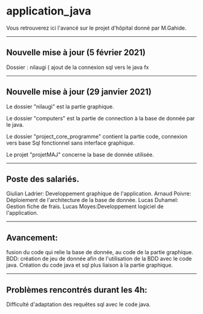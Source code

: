 # application_java
Vous retrouverez ici l'avancé sur le projet d'hôpital donné par M.Gahide.


---------------------------------------------------------------------------------------------------------------
Nouvelle mise à jour (5 février 2021)
---------------------------------------------------------------------------------------------------------------

Dossier : nilaugi ( ajout de la connexion sql vers le java fx


---------------------------------------------------------------------------------------------------------------
Nouvelle mise à jour (29 janvier 2021)
---------------------------------------------------------------------------------------------------------------

Le dossier "nilaugi" est la partie graphique. 

Le dossier "computers" est la partie de connection à la base de donnée par le java.

Le dossier "project_core_programme" contient la partie code, connexion vers base Sql fonctionnel sans interface graphique.

Le projet "projetMAJ" concerne la base de donnée utilisée.

---------------------------------------------------------------------------------------------------------------
Poste des salariés.
---------------------------------------------------------------------------------------------------------------
Giulian Ladrier: Developpement graphique de l'application.
Arnaud Poivre: Déploiement de l'architecture de la base de donnée.
Lucas Duhamel: Gestion fiche de frais.
Lucas Moyes:Developpement logiciel de l'application.

---------------------------------------------------------------------------------------------------------------
Avancement: 
---------------------------------------------------------------------------------------------------------------
fusion du code qui relie la base de donnée, au code de la partie graphique.
BDD: création de jeu de donnée afin de l'utilisation de la BDD avec le code java.
Création du code java et sql plus liaison à la partie graphique.

---------------------------------------------------------------------------------------------------------------
Problèmes rencontrés durant les 4h:
---------------------------------------------------------------------------------------------------------------
Difficulté d'adaptation des requêtes sql avec le code java.
